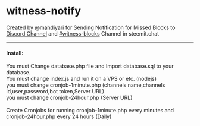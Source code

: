 # witness-notify
Created by [@mahdiyari](https://steemit.com/@mahdiyari) for Sending Notification for Missed Blocks to [Discord Channel](https://discord.gg/QfRpwte) and [#witness-blocks](https://steemit.chat/channel/witness-blocks) Channel in steemit.chat
***
#### Install:
You must Change database.php file and Import database.sql to your database.<br>
You must change index.js and run it on a VPS or etc. (nodejs)<br>
you must change cronjob-1minute.php (channels name,channels id,user,password,bot token,Server URL)<br>
you must change cronjob-24hour.php (Server URL)<br>
<br>
Create Cronjobs for running cronjob-1minute.php every minutes and cronjob-24hour.php every 24 hours (Daily)
